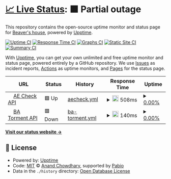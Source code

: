 # [📈 Live Status](https://status.haulrest.me): <!--live status--> **🟧 Partial outage**

This repository contains the open-source uptime monitor and status page for [Beaver's house](https://blog.haulrest.me/), powered by [Upptime](https://github.com/upptime/upptime).

[![Uptime CI](https://github.com/BeaverHouse/service-status/workflows/Uptime%20CI/badge.svg)](https://github.com/BeaverHouse/service-status/actions?query=workflow%3A%22Uptime+CI%22)
[![Response Time CI](https://github.com/BeaverHouse/service-status/workflows/Response%20Time%20CI/badge.svg)](https://github.com/BeaverHouse/service-status/actions?query=workflow%3A%22Response+Time+CI%22)
[![Graphs CI](https://github.com/BeaverHouse/service-status/workflows/Graphs%20CI/badge.svg)](https://github.com/BeaverHouse/service-status/actions?query=workflow%3A%22Graphs+CI%22)
[![Static Site CI](https://github.com/BeaverHouse/service-status/workflows/Static%20Site%20CI/badge.svg)](https://github.com/BeaverHouse/service-status/actions?query=workflow%3A%22Static+Site+CI%22)
[![Summary CI](https://github.com/BeaverHouse/service-status/workflows/Summary%20CI/badge.svg)](https://github.com/BeaverHouse/service-status/actions?query=workflow%3A%22Summary+CI%22)

With [Upptime](https://upptime.js.org), you can get your own unlimited and free uptime monitor and status page, powered entirely by a GitHub repository. We use [Issues](https://github.com/BeaverHouse/service-status/issues) as incident reports, [Actions](https://github.com/BeaverHouse/service-status/actions) as uptime monitors, and [Pages](https://status.haulrest.me) for the status page.

<!--start: status pages-->
<!-- This summary is generated by Upptime (https://github.com/upptime/upptime) -->
<!-- Do not edit this manually, your changes will be overwritten -->
<!-- prettier-ignore -->
| URL | Status | History | Response Time | Uptime |
| --- | ------ | ------- | ------------- | ------ |
| <img alt="" src="https://icons.duckduckgo.com/ip3/v1.api.haulrest.me.ico" height="13"> [AE Check API](https://v1.api.haulrest.me/aecheck/docs) | 🟩 Up | [aecheck.yml](https://github.com/BeaverHouse/service-status/commits/HEAD/history/aecheck.yml) | <details><summary><img alt="Response time graph" src="./graphs/aecheck/response-time-week.png" height="20"> 508ms</summary><br><a href="https://status.haulrest.me/history/aecheck"><img alt="Response time 782" src="https://img.shields.io/endpoint?url=https%3A%2F%2Fraw.githubusercontent.com%2FBeaverHouse%2Fservice-status%2FHEAD%2Fapi%2Faecheck%2Fresponse-time.json"></a><br><a href="https://status.haulrest.me/history/aecheck"><img alt="24-hour response time 545" src="https://img.shields.io/endpoint?url=https%3A%2F%2Fraw.githubusercontent.com%2FBeaverHouse%2Fservice-status%2FHEAD%2Fapi%2Faecheck%2Fresponse-time-day.json"></a><br><a href="https://status.haulrest.me/history/aecheck"><img alt="7-day response time 508" src="https://img.shields.io/endpoint?url=https%3A%2F%2Fraw.githubusercontent.com%2FBeaverHouse%2Fservice-status%2FHEAD%2Fapi%2Faecheck%2Fresponse-time-week.json"></a><br><a href="https://status.haulrest.me/history/aecheck"><img alt="30-day response time 577" src="https://img.shields.io/endpoint?url=https%3A%2F%2Fraw.githubusercontent.com%2FBeaverHouse%2Fservice-status%2FHEAD%2Fapi%2Faecheck%2Fresponse-time-month.json"></a><br><a href="https://status.haulrest.me/history/aecheck"><img alt="1-year response time 782" src="https://img.shields.io/endpoint?url=https%3A%2F%2Fraw.githubusercontent.com%2FBeaverHouse%2Fservice-status%2FHEAD%2Fapi%2Faecheck%2Fresponse-time-year.json"></a></details> | <details><summary><a href="https://status.haulrest.me/history/aecheck">0.00%</a></summary><a href="https://status.haulrest.me/history/aecheck"><img alt="All-time uptime 48.27%" src="https://img.shields.io/endpoint?url=https%3A%2F%2Fraw.githubusercontent.com%2FBeaverHouse%2Fservice-status%2FHEAD%2Fapi%2Faecheck%2Fuptime.json"></a><br><a href="https://status.haulrest.me/history/aecheck"><img alt="24-hour uptime 0.00%" src="https://img.shields.io/endpoint?url=https%3A%2F%2Fraw.githubusercontent.com%2FBeaverHouse%2Fservice-status%2FHEAD%2Fapi%2Faecheck%2Fuptime-day.json"></a><br><a href="https://status.haulrest.me/history/aecheck"><img alt="7-day uptime 0.00%" src="https://img.shields.io/endpoint?url=https%3A%2F%2Fraw.githubusercontent.com%2FBeaverHouse%2Fservice-status%2FHEAD%2Fapi%2Faecheck%2Fuptime-week.json"></a><br><a href="https://status.haulrest.me/history/aecheck"><img alt="30-day uptime 0.00%" src="https://img.shields.io/endpoint?url=https%3A%2F%2Fraw.githubusercontent.com%2FBeaverHouse%2Fservice-status%2FHEAD%2Fapi%2Faecheck%2Fuptime-month.json"></a><br><a href="https://status.haulrest.me/history/aecheck"><img alt="1-year uptime 48.27%" src="https://img.shields.io/endpoint?url=https%3A%2F%2Fraw.githubusercontent.com%2FBeaverHouse%2Fservice-status%2FHEAD%2Fapi%2Faecheck%2Fuptime-year.json"></a></details>
| <img alt="" src="https://icons.duckduckgo.com/ip3/v1.api.haulrest.me.ico" height="13"> [BA Torment API](https://v1.api.haulrest.me/ba-torment/) | 🟥 Down | [ba-torment.yml](https://github.com/BeaverHouse/service-status/commits/HEAD/history/ba-torment.yml) | <details><summary><img alt="Response time graph" src="./graphs/ba-torment/response-time-week.png" height="20"> 140ms</summary><br><a href="https://status.haulrest.me/history/ba-torment"><img alt="Response time 185" src="https://img.shields.io/endpoint?url=https%3A%2F%2Fraw.githubusercontent.com%2FBeaverHouse%2Fservice-status%2FHEAD%2Fapi%2Fba-torment%2Fresponse-time.json"></a><br><a href="https://status.haulrest.me/history/ba-torment"><img alt="24-hour response time 130" src="https://img.shields.io/endpoint?url=https%3A%2F%2Fraw.githubusercontent.com%2FBeaverHouse%2Fservice-status%2FHEAD%2Fapi%2Fba-torment%2Fresponse-time-day.json"></a><br><a href="https://status.haulrest.me/history/ba-torment"><img alt="7-day response time 140" src="https://img.shields.io/endpoint?url=https%3A%2F%2Fraw.githubusercontent.com%2FBeaverHouse%2Fservice-status%2FHEAD%2Fapi%2Fba-torment%2Fresponse-time-week.json"></a><br><a href="https://status.haulrest.me/history/ba-torment"><img alt="30-day response time 153" src="https://img.shields.io/endpoint?url=https%3A%2F%2Fraw.githubusercontent.com%2FBeaverHouse%2Fservice-status%2FHEAD%2Fapi%2Fba-torment%2Fresponse-time-month.json"></a><br><a href="https://status.haulrest.me/history/ba-torment"><img alt="1-year response time 185" src="https://img.shields.io/endpoint?url=https%3A%2F%2Fraw.githubusercontent.com%2FBeaverHouse%2Fservice-status%2FHEAD%2Fapi%2Fba-torment%2Fresponse-time-year.json"></a></details> | <details><summary><a href="https://status.haulrest.me/history/ba-torment">0.00%</a></summary><a href="https://status.haulrest.me/history/ba-torment"><img alt="All-time uptime 34.93%" src="https://img.shields.io/endpoint?url=https%3A%2F%2Fraw.githubusercontent.com%2FBeaverHouse%2Fservice-status%2FHEAD%2Fapi%2Fba-torment%2Fuptime.json"></a><br><a href="https://status.haulrest.me/history/ba-torment"><img alt="24-hour uptime 0.00%" src="https://img.shields.io/endpoint?url=https%3A%2F%2Fraw.githubusercontent.com%2FBeaverHouse%2Fservice-status%2FHEAD%2Fapi%2Fba-torment%2Fuptime-day.json"></a><br><a href="https://status.haulrest.me/history/ba-torment"><img alt="7-day uptime 0.00%" src="https://img.shields.io/endpoint?url=https%3A%2F%2Fraw.githubusercontent.com%2FBeaverHouse%2Fservice-status%2FHEAD%2Fapi%2Fba-torment%2Fuptime-week.json"></a><br><a href="https://status.haulrest.me/history/ba-torment"><img alt="30-day uptime 0.00%" src="https://img.shields.io/endpoint?url=https%3A%2F%2Fraw.githubusercontent.com%2FBeaverHouse%2Fservice-status%2FHEAD%2Fapi%2Fba-torment%2Fuptime-month.json"></a><br><a href="https://status.haulrest.me/history/ba-torment"><img alt="1-year uptime 34.93%" src="https://img.shields.io/endpoint?url=https%3A%2F%2Fraw.githubusercontent.com%2FBeaverHouse%2Fservice-status%2FHEAD%2Fapi%2Fba-torment%2Fuptime-year.json"></a></details>

<!--end: status pages-->

[**Visit our status website →**](https://status.haulrest.me)

## 📄 License

- Powered by: [Upptime](https://github.com/upptime/upptime)
- Code: [MIT](./LICENSE) © [Anand Chowdhary](https://anandchowdhary.com), supported by [Pabio](https://pabio.com)
- Data in the `./history` directory: [Open Database License](https://opendatacommons.org/licenses/odbl/1-0/)
